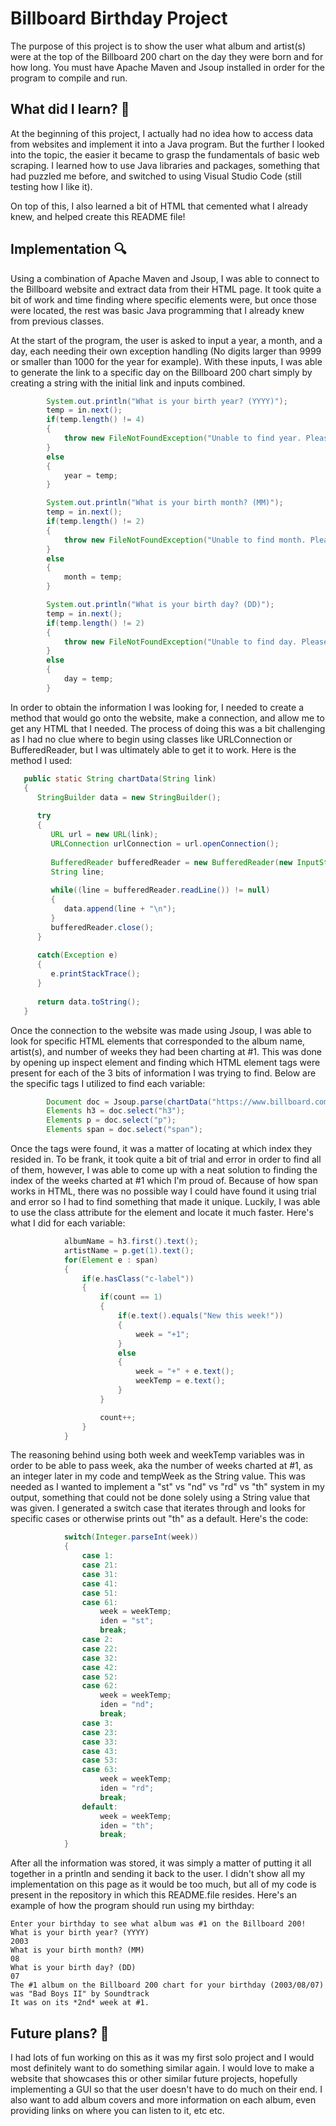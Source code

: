 <h1>
   Billboard Birthday Project 
</h1>

<p>
  The purpose of this project is to show the user what album and artist(s) were at the top of the Billboard 200 chart on the day they were born and for how long. You must have Apache Maven and Jsoup installed in order for the program to compile and run. 
</p>

<h2>
  What did I learn? 🤔
</h2>

<p>
  At the beginning of this project, I actually had no idea how to access data from websites and implement it into a Java program. But the further I looked into the topic, the easier it became to grasp the fundamentals of basic web scraping. I learned how to use Java libraries and packages, something that had puzzled me before, and switched to using Visual Studio Code (still testing how I like it).

  On top of this, I also learned a bit of HTML that cemented what I already knew, and helped create this README file! 
</p>

<h2>
  Implementation 🔍
</h2>

<p>
  Using a combination of Apache Maven and Jsoup, I was able to connect to the Billboard website and extract data from their HTML page. It took quite a bit of work and time finding where specific elements were, but once those were located, the rest was basic Java programming that I already knew from previous classes.

  At the start of the program, the user is asked to input a year, a month, and a day, each needing their own exception handling (No digits larger than 9999 or smaller than 1000 for the year for example). With these inputs, I was able to generate the link to a specific day on the Billboard 200 chart simply by creating a string with the initial link and inputs combined. 

```java
        System.out.println("What is your birth year? (YYYY)");
        temp = in.next();
        if(temp.length() != 4)
        {
            throw new FileNotFoundException("Unable to find year. Please try again using the 'YYYY' format. Exiting program.");
        }
        else
        {
            year = temp;
        }

        System.out.println("What is your birth month? (MM)");
        temp = in.next();
        if(temp.length() != 2)
        {
            throw new FileNotFoundException("Unable to find month. Please try again using the 'MM' format. Exiting program.");
        }
        else
        {
            month = temp;
        }

        System.out.println("What is your birth day? (DD)");
        temp = in.next();
        if(temp.length() != 2)
        {
            throw new FileNotFoundException("Unable to find day. Please try again using the 'DD' format. Exiting program.");
        }
        else
        {
            day = temp;
        }
```

   In order to obtain the information I was looking for, I needed to create a method that would go onto the website, make a connection, and allow me to get any HTML that I needed. The process of doing this was a bit challenging as I had no clue where to begin using classes like URLConnection or BufferedReader, but I was ultimately able to get it to work. Here is the method I used:

```java
   public static String chartData(String link)
   {
      StringBuilder data = new StringBuilder();
      
      try
      {
         URL url = new URL(link);
         URLConnection urlConnection = url.openConnection();
         
         BufferedReader bufferedReader = new BufferedReader(new InputStreamReader(urlConnection.getInputStream())); 
         String line;
         
         while((line = bufferedReader.readLine()) != null)
         {
            data.append(line + "\n");
         }
         bufferedReader.close();
      }
      
      catch(Exception e)
      {
         e.printStackTrace();
      }
      
      return data.toString();
   }
```
   
  Once the connection to the website was made using Jsoup, I was able to look for specific HTML elements that corresponded to the album name, artist(s), and number of weeks they had been charting at #1. This was done by opening up inspect element and finding which HTML element tags were present for each of the 3 bits of information I was trying to find. Below are the specific tags I utilized to find each variable:
   
```java
        Document doc = Jsoup.parse(chartData("https://www.billboard.com/charts/billboard-200/"+year+"-"+month+"-"+day));
        Elements h3 = doc.select("h3");
        Elements p = doc.select("p");
        Elements span = doc.select("span");
```

Once the tags were found, it was a matter of locating at which index they resided in. To be frank, it took quite a bit of trial and error in order to find all of them, however, I was able to come up with a neat solution to finding the index of the weeks charted at #1 which I'm proud of. Because of how span works in HTML, there was no possible way I could have found it using trial and error so I had to find something that made it unique. Luckily, I was able to use the class attribute for the element and locate it much faster. Here's what I did for each variable:
   
```java
            albumName = h3.first().text();
            artistName = p.get(1).text();
            for(Element e : span)
            {
                if(e.hasClass("c-label"))
                {
                    if(count == 1)
                    {
                        if(e.text().equals("New this week!"))
                        {
                            week = "+1";
                        }
                        else
                        {
                            week = "+" + e.text();
                            weekTemp = e.text();
                        }
                    }

                    count++;
                }
            }
```

The reasoning behind using both week and weekTemp variables was in order to be able to pass week, aka the number of weeks charted at #1, as an integer later in my code and tempWeek as the String value. This was needed as I wanted to implement a "st" vs "nd" vs "rd" vs "th" system in my output, something that could not be done solely using a String value that was given. I generated a switch case that iterates through and looks for specific cases or otherwise prints out "th" as a default. Here's the code: 
   
```java
            switch(Integer.parseInt(week))
            {
                case 1:
                case 21:
                case 31:
                case 41:
                case 51:
                case 61:
                    week = weekTemp;
                    iden = "st";
                    break;
                case 2:
                case 22:
                case 32:
                case 42:
                case 52:
                case 62:
                    week = weekTemp;
                    iden = "nd";
                    break;
                case 3:
                case 23:
                case 33:
                case 43:
                case 53:
                case 63:
                    week = weekTemp;
                    iden = "rd";
                    break;
                default:
                    week = weekTemp;
                    iden = "th";
                    break;
            }
```

   After all the information was stored, it was simply a matter of putting it all together in a println and sending it back to the user. I didn't show all my implementation on this page as it would be too much, but all of my code is present in the repository in which this README.file resides. Here's an example of how the program should run using my birthday:

```
Enter your birthday to see what album was #1 on the Billboard 200!
What is your birth year? (YYYY)
2003
What is your birth month? (MM)
08
What is your birth day? (DD)
07
The #1 album on the Billboard 200 chart for your birthday (2003/08/07) was "Bad Boys II" by Soundtrack
It was on its *2nd* week at #1.
```
</p>


<h2>
  Future plans? 📅
</h2>

<p>
  I had lots of fun working on this as it was my first solo project and I would most definitely want to do something similar again. I would love to make a website that showcases this or other similar future projects, hopefully implementing a GUI so that the user doesn't have to do much on their end. I also want to add album covers and more information on each album, even providing links on where you can listen to it, etc etc. 
</p>
